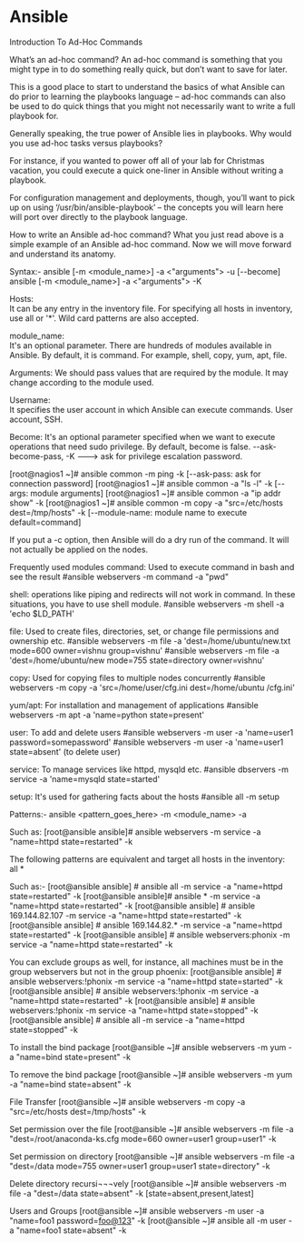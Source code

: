# Ansible

Introduction To Ad-Hoc Commands

What’s an ad-hoc command?
An ad-hoc command is something that you might type in to do something really quick, but don’t want to save for later.

This is a good place to start to understand the basics of what Ansible can do prior to learning the playbooks language – ad-hoc commands can also be used to do quick things that you might not necessarily want to write a full playbook for.

Generally speaking, the true power of Ansible lies in playbooks. Why would you use ad-hoc tasks versus playbooks?

For instance, if you wanted to power off all of your lab for Christmas vacation, you could execute a quick one-liner in Ansible without writing a playbook.

For configuration management and deployments, though, you’ll want to pick up on using ‘/usr/bin/ansible-playbook’ – the concepts you will learn here will port over directly to the playbook language.
	
How to write an Ansible ad-hoc command?
What you just read above is a simple example of an Ansible ad-hoc command. Now we will move forward and understand its anatomy.

Syntax:-
ansible <hosts> [-m <module_name>] -a <"arguments"> -u <username> [--become]
ansible <hosts> [-m <module_name>] -a <"arguments"> -K

Hosts: 	
It can be any entry in the inventory file. For specifying all hosts in inventory, use all or '*'. Wild card patterns are also accepted.

module_name: 	
It's an optional parameter. There are hundreds of modules available in Ansible. By default, it is command. For example, shell, copy, yum, apt, file.

Arguments:
We should pass values that are required by the module. It may change according to the module used.

Username: 	
It specifies the user account in which Ansible can execute commands. User account, SSH.

Become:	
It's an optional parameter specified when we want to execute operations that need sudo privilege. By default, become is false.
--ask-become-pass, -K ---> ask for privilege escalation password.


[root@nagios1 ~]# ansible common  -m ping -k                 				[--ask-pass: ask for connection password]
[root@nagios1 ~]# ansible common -a "ls -l" -k						[--args: module arguments]
[root@nagios1 ~]# ansible common -a "ip addr show" -k
[root@nagios1 ~]# ansible common -m copy -a "src=/etc/hosts dest=/tmp/hosts" -k   	[--module-name: module name to execute default=command]


If you put a -c option, then Ansible will do a dry run of the command. It will not actually be applied on the nodes.


Frequently used modules
command: Used to execute command in bash and see the result
#ansible webservers -m command -a "pwd"

shell: operations like piping and redirects will not work in command. In these situations, you have to use shell module.
#ansible webservers -m shell -a 'echo $LD_PATH'

file: Used to create files, directories, set, or change file permissions and ownership etc.
#ansible webservers -m file -a 'dest=/home/ubuntu/new.txt mode=600 owner=vishnu group=vishnu'
#ansible webservers -m file -a 'dest=/home/ubuntu/new mode=755 state=directory owner=vishnu'

copy: Used for copying files to multiple nodes concurrently
#ansible webservers -m copy -a 'src=/home/user/cfg.ini dest=/home/ubuntu /cfg.ini'

yum/apt: For installation and management of applications
#ansible webservers -m apt -a 'name=python state=present'

user: To add and delete users
#ansible webservers -m user -a 'name=user1 password=somepassword'
#ansible webservers -m user -a 'name=user1 state=absent' (to delete user)

service: To manage services like httpd, mysqld etc.
#ansible dbservers -m service -a 'name=mysqld state=started'

setup: It's used for gathering facts about the hosts
#ansible all -m setup

Patterns:-
ansible <pattern_goes_here> -m <module_name> -a <arguments>

Such as:
[root@ansible ansible]# ansible webservers -m service -a "name=httpd state=restarted" -k


The following patterns are equivalent and target all hosts in the inventory:
all
*

Such as:-
[root@ansible ansible] # ansible all -m service -a "name=httpd state=restarted" -k
[root@ansible ansible]# ansible * -m service -a "name=httpd state=restarted" -k
[root@ansible ansible] # ansible 169.144.82.107 -m service -a "name=httpd state=restarted" -k
[root@ansible ansible] # ansible 169.144.82.* -m service -a "name=httpd state=restarted" -k
[root@ansible ansible] # ansible webservers:phonix  -m service -a "name=httpd state=restarted" -k 

You can exclude groups as well, for instance, all machines must be in the group webservers but not in the group phoenix:
[root@ansible ansible] # ansible webservers:!phonix  -m service -a "name=httpd state=started"    -k
[root@ansible ansible] # ansible webservers:!phonix  -m service -a "name=httpd state=restarted" -k
[root@ansible ansible] # ansible webservers:!phonix  -m service -a "name=httpd state=stopped"  -k
[root@ansible ansible] # ansible all  -m service -a "name=httpd state=stopped"  -k

To install the bind package
[root@ansible ~]# ansible webservers -m yum -a "name=bind state=present" -k

To remove the bind package
[root@ansible ~]# ansible webservers -m yum -a "name=bind state=absent" -k

File Transfer
[root@ansible ~]# ansible webservers -m copy -a "src=/etc/hosts dest=/tmp/hosts" -k

Set permission over the file
[root@ansible ~]# ansible webservers -m file -a "dest=/root/anaconda-ks.cfg mode=660 owner=user1 group=user1" -k

Set permission on directory
[root@ansible ~]# ansible webservers -m file -a "dest=/data  mode=755 owner=user1 group=user1 state=directory" -k

Delete directory recursi¬¬¬vely 
[root@ansible ~]# ansible webservers -m file -a "dest=/data state=absent" -k      [state=absent,present,latest]

Users and Groups
[root@ansible ~]# ansible webservers -m user -a "name=foo1 password=<foo@123>" -k
[root@ansible ~]# ansible all -m user -a "name=foo1 state=absent" -k

